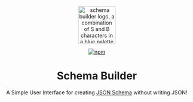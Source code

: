 <div align="center">

<img src="https://github.com/user-attachments/assets/109edb2d-a05b-4063-9c84-2d42c3951666" alt="schema builder logo, a combination of S and B characters in a blue palette" height="100px" />

[![npm](https://img.shields.io/npm/v/schema-saz)](https://www.npmjs.com/package/schema-saz)


# Schema Builder

A Simple User Interface for creating [JSON Schema](https://json-schema.org/) without writing JSON!

</div>
